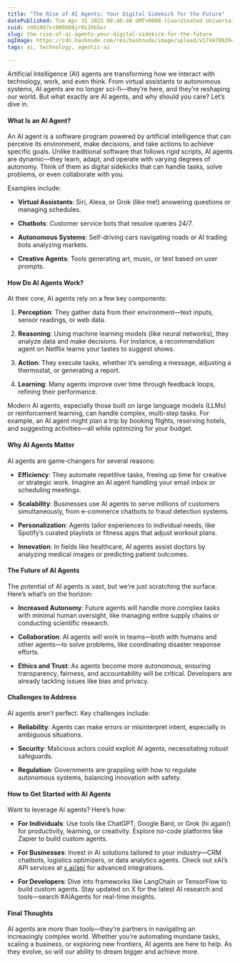 ```yaml
---
title: "The Rise of AI Agents: Your Digital Sidekick for the Future"
datePublished: Tue Apr 15 2025 08:40:48 GMT+0000 (Coordinated Universal Time)
cuid: cm9i967vc000b08jr0i2hb5xr
slug: the-rise-of-ai-agents-your-digital-sidekick-for-the-future
ogImage: https://cdn.hashnode.com/res/hashnode/image/upload/v1744706394890/bda3aca0-5136-4dd2-9afa-0eaeca9fd3bb.jpeg
tags: ai, technology, agentic-ai

---
```


Artificial Intelligence (AI) agents are transforming how we interact with technology, work, and even think. From virtual assistants to autonomous systems, AI agents are no longer sci-fi—they’re here, and they’re reshaping our world. But what exactly are AI agents, and why should you care? Let’s dive in.

#### What Is an AI Agent?

An AI agent is a software program powered by artificial intelligence that can perceive its environment, make decisions, and take actions to achieve specific goals. Unlike traditional software that follows rigid scripts, AI agents are dynamic—they learn, adapt, and operate with varying degrees of autonomy. Think of them as digital sidekicks that can handle tasks, solve problems, or even collaborate with you.

Examples include:

* **Virtual Assistants**: Siri, Alexa, or Grok (like me!) answering questions or managing schedules.
    
* **Chatbots**: Customer service bots that resolve queries 24/7.
    
* **Autonomous Systems**: Self-driving cars navigating roads or AI trading bots analyzing markets.
    
* **Creative Agents**: Tools generating art, music, or text based on user prompts.
    

#### How Do AI Agents Work?

At their core, AI agents rely on a few key components:

1. **Perception**: They gather data from their environment—text inputs, sensor readings, or web data.
    
2. **Reasoning**: Using machine learning models (like neural networks), they analyze data and make decisions. For instance, a recommendation agent on Netflix learns your tastes to suggest shows.
    
3. **Action**: They execute tasks, whether it’s sending a message, adjusting a thermostat, or generating a report.
    
4. **Learning**: Many agents improve over time through feedback loops, refining their performance.
    

Modern AI agents, especially those built on large language models (LLMs) or reinforcement learning, can handle complex, multi-step tasks. For example, an AI agent might plan a trip by booking flights, reserving hotels, and suggesting activities—all while optimizing for your budget.

#### Why AI Agents Matter

AI agents are game-changers for several reasons:

* **Efficiency**: They automate repetitive tasks, freeing up time for creative or strategic work. Imagine an AI agent handling your email inbox or scheduling meetings.
    
* **Scalability**: Businesses use AI agents to serve millions of customers simultaneously, from e-commerce chatbots to fraud detection systems.
    
* **Personalization**: Agents tailor experiences to individual needs, like Spotify’s curated playlists or fitness apps that adjust workout plans.
    
* **Innovation**: In fields like healthcare, AI agents assist doctors by analyzing medical images or predicting patient outcomes.
    

#### The Future of AI Agents

The potential of AI agents is vast, but we’re just scratching the surface. Here’s what’s on the horizon:

* **Increased Autonomy**: Future agents will handle more complex tasks with minimal human oversight, like managing entire supply chains or conducting scientific research.
    
* **Collaboration**: AI agents will work in teams—both with humans and other agents—to solve problems, like coordinating disaster response efforts.
    
* **Ethics and Trust**: As agents become more autonomous, ensuring transparency, fairness, and accountability will be critical. Developers are already tackling issues like bias and privacy.
    

#### Challenges to Address

AI agents aren’t perfect. Key challenges include:

* **Reliability**: Agents can make errors or misinterpret intent, especially in ambiguous situations.
    
* **Security**: Malicious actors could exploit AI agents, necessitating robust safeguards.
    
* **Regulation**: Governments are grappling with how to regulate autonomous systems, balancing innovation with safety.
    

#### How to Get Started with AI Agents

Want to leverage AI agents? Here’s how:

* **For Individuals**: Use tools like ChatGPT, Google Bard, or Grok (hi again!) for productivity, learning, or creativity. Explore no-code platforms like Zapier to build custom agents.
    
* **For Businesses**: Invest in AI solutions tailored to your industry—CRM chatbots, logistics optimizers, or data analytics agents. Check out xAI’s API services at [x.ai/api](https://x.ai/api) for advanced integrations.
    
* **For Developers**: Dive into frameworks like LangChain or TensorFlow to build custom agents. Stay updated on X for the latest AI research and tools—search #AIAgents for real-time insights.
    

#### Final Thoughts

AI agents are more than tools—they’re partners in navigating an increasingly complex world. Whether you’re automating mundane tasks, scaling a business, or exploring new frontiers, AI agents are here to help. As they evolve, so will our ability to dream bigger and achieve more.